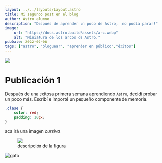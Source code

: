 ```yaml
---
layout: ../../layouts/Layout.astro
title: Mi segundo post en el blog
author: Astro alumno
description: "Después de aprender un poco de Astro, ¡no podía parar!"
image:
    url: "https://docs.astro.build/assets/arc.webp"
    alt: "Miniatura de los arcos de Astro."
pubDate: 2022-07-08
tags: ["astro", "bloguear", "aprender en público","éxitos"]
---
```


<img class="cover" src="https://www.adslzone.net/app/uploads-adslzone.net/2019/04/borrar-fondo-imagen-1200x675.jpg">

# Publicación 1
Después de una exitosa primera semana aprendiendo `Astro`, decidí probar un poco más. Escribí e importé un pequeño componente de memoria.

```css
.clase {
    color: red;
    padding: 10px;
}

```

aca irá una imagen *cursiva*

<figure>
<img src="https://www.adslzone.net/app/uploads-adslzone.net/2019/04/borrar-fondo-imagen-1200x675.jpg">
<figcaption>descripción de la figura</figcaption>
</figure>

![gato](https://static.vecteezy.com/system/resources/previews/013/078/569/non_2x/illustration-of-cute-colored-cat-cartoon-cat-image-in-format-suitable-for-children-s-book-design-elements-introduction-of-cats-to-children-books-or-posters-about-animal-free-png.png)